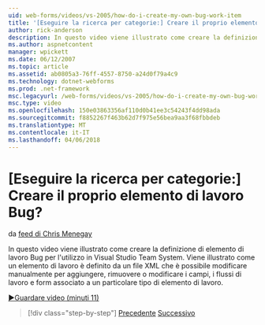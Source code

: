 ```yaml
---
uid: web-forms/videos/vs-2005/how-do-i-create-my-own-bug-work-item
title: '[Eseguire la ricerca per categorie:] Creare il proprio elemento di lavoro Bug? | Microsoft Docs'
author: rick-anderson
description: In questo video viene illustrato come creare la definizione di elemento di lavoro Bug per l'utilizzo in Visual Studio Team System. Vediamo come è definito un elemento di lavoro da un file XML...
ms.author: aspnetcontent
manager: wpickett
ms.date: 06/12/2007
ms.topic: article
ms.assetid: ab0805a3-76ff-4557-8750-a24d0f79a4c9
ms.technology: dotnet-webforms
ms.prod: .net-framework
msc.legacyurl: /web-forms/videos/vs-2005/how-do-i-create-my-own-bug-work-item
msc.type: video
ms.openlocfilehash: 150e03863356af110d0b41ee3c54243f4dd98ada
ms.sourcegitcommit: f8852267f463b62d7f975e56bea9aa3f68fbbdeb
ms.translationtype: MT
ms.contentlocale: it-IT
ms.lasthandoff: 04/06/2018
---
```

<a name="how-do-i-create-my-own-bug-work-item"></a>[Eseguire la ricerca per categorie:] Creare il proprio elemento di lavoro Bug?
====================
da [feed di Chris Menegay](https://twitter.com/CMenegay)

In questo video viene illustrato come creare la definizione di elemento di lavoro Bug per l'utilizzo in Visual Studio Team System. Viene illustrato come un elemento di lavoro è definito da un file XML che è possibile modificare manualmente per aggiungere, rimuovere o modificare i campi, i flussi di lavoro e form associato a un particolare tipo di elemento di lavoro.

[&#9654;Guardare video (minuti 11)](https://channel9.msdn.com/Blogs/ASP-NET-Site-Videos/how-do-i-create-my-own-bug-work-item)

> [!div class="step-by-step"]
> [Precedente](how-do-i-integrate-defect-tracking-with-testing.md)
> [Successivo](how-do-i-write-code-more-quickly-with-unit-tests.md)
